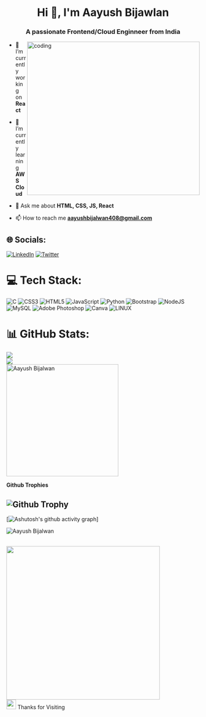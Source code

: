 <h1 align="center">Hi 👋, I'm Aayush Bijawlan</h1>
<h3 align="center">A passionate Frontend/Cloud Enginneer from India</h3>
<img align="right" alt="coding" width="450" height="400" src="https://img.freepik.com/premium-vector/boy-working-laptop-with-coffee-illustration-cactus-flower-flat-cartoon-style_586360-362.jpg?w=740">

- 🔭 I’m currently working on **React**

- 🌱 I’m currently learning **AWS Cloud**

- 💬 Ask me about **HTML, CSS, JS, React**

- 📫 How to reach me **aayushbijalwan408@gmail.com**   
  
## 🌐 Socials:       
[![LinkedIn](https://img.shields.io/badge/LinkedIn-%230077B5.svg?logo=linkedin&logoColor=white)](https://linkedin.com/in/https://linkedin.com/in/[aayush-bijalwan](www.linkedin.com/in/aayush-bijalwan-9b43bb241)) [![Twitter](https://img.shields.io/badge/Twitter-%231DA1F2.svg?logo=Twitter&logoColor=white)](https://twitter.com/Bijalwan_aayush)
 
# 💻 Tech Stack:    
![C](https://img.shields.io/badge/c-%2300599C.svg?style=for-the-badge&logo=c&logoColor=white) ![CSS3](https://img.shields.io/badge/css3-%231572B6.svg?style=for-the-badge&logo=css3&logoColor=white) ![HTML5](https://img.shields.io/badge/html5-%23E34F26.svg?style=for-the-badge&logo=html5&logoColor=white) ![JavaScript](https://img.shields.io/badge/javascript-%23323330.svg?style=for-the-badge&logo=javascript&logoColor=%23F7DF1E) ![Python](https://img.shields.io/badge/python-3670A0?style=for-the-badge&logo=python&logoColor=ffdd54) ![Bootstrap](https://img.shields.io/badge/bootstrap-%23563D7C.svg?style=for-the-badge&logo=bootstrap&logoColor=white) ![NodeJS](https://img.shields.io/badge/node.js-6DA55F?style=for-the-badge&logo=node.js&logoColor=white) ![MySQL](https://img.shields.io/badge/mysql-%2300f.svg?style=for-the-badge&logo=mysql&logoColor=white) ![Adobe Photoshop](https://img.shields.io/badge/adobephotoshop-%2331A8FF.svg?style=for-the-badge&logo=adobephotoshop&logoColor=white) ![Canva](https://img.shields.io/badge/Canva-%2300C4CC.svg?style=for-the-badge&logo=Canva&logoColor=white) ![LINUX](https://img.shields.io/badge/Linux-FCC624?style=for-the-badge&logo=linux&logoColor=black)

# 📊 GitHub Stats:
![](https://github-readme-stats.vercel.app/api?username=Aayushbijalwan16&theme=blue-green&hide_border=false&include_all_commits=false&count_private=false)<br/>
![](https://github-readme-streak-stats.herokuapp.com/?user=Aayushbijalwan16&theme=blue-green&hide_border=false)<br/>
<img align="center" src="https://github-readme-stats.vercel.app/api/top-langs/?username=aayushbijalwan16&langs_count=8&count_private=true&layout=compact&theme=react&hide_border=true&bg_color=0D1117" alt="Aayush Bijalwan" width="292px"/> </br>

**Github Trophies**

![Github Trophy](https://github-profile-trophy.vercel.app/?username=aayushbijalwan16&theme=discord)    
---
[![Ashutosh's github activity graph](https://github-readme-activity-graph.vercel.app/graph?username=aayushbijalwan16&bg_color=282024&color=5a9e4c&line=4c9e5d&point=3e413f&area=true&hide_border=true)]
<p align="left"> <img src="https://komarev.com/ghpvc/?username=Aayushbijawla16&label=Profile%20views&color=0e75b6&style=flat" alt="Aayush Bijalwan"/></p>
<br>
<img src="https://user-images.githubusercontent.com/74038190/212284158-e840e285-664b-44d7-b79b-e264b5e54825.gif" width="400">
<br>
<img src="https://user-images.githubusercontent.com/74038190/216122041-518ac897-8d92-4c6b-9b3f-ca01dcaf38ee.png" width="25" /> Thanks for Visiting
